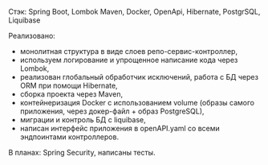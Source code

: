Стэк: Spring Boot, Lombok Maven, Docker, OpenApi, Hibernate, PostgrSQL, Liquibase

Реализовано: 
- монолитная структура в виде слоев репо-сервис-контроллер,
- используем логирование и упрощенное написание кода через Lombok,
- реализован глобальный обработчик исключений, работа с БД через ORM при помощи Hibernate,
- сборка проекта через Maven,
- контейнеризация Docker с использованием volume (образы самого приложения, через докер-файл + образ PostgreSQL),
- миграции и контроль БД с liquibase,
- написан интерфейс приложения в openAPI.yaml со всеми эндпоинтами контроллеров.

В планах: Spring Security, написаны тесты.
